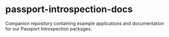 # passport-introspection-docs
Companion repository containing example applications and documentation for our Passport Introspection packages.
